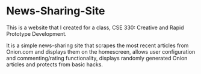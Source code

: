 # News-Sharing-Site

This is a website that I created for a class, CSE 330: Creative and Rapid Prototype Development.

It is a simple news-sharing site that scrapes the most recent articles from Onion.com and displays them on the homescreen, allows
user configuration and commenting/rating functionality, displays randomly generated Onion articles and protects from basic hacks.
